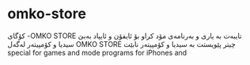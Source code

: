 # omko-store
 کۆگای -OMKO STORE تایبەت بە یاری و بەرنامەی مۆد کراو بۆ ئایفۆن و ئایپاد بەبێ سیدیا و کۆمپیتەر   لەگەل OMKO STORE چیتر پێویستت بە  سیدیا و کۆمپیتەر نابێت  special for games and mode programs for iPhones and
